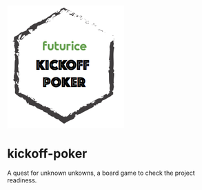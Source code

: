 ![Kickoff poker logo](kickoff-poker-logo.png)

# kickoff-poker
A quest for unknown unkowns, a board game to check the project readiness.
